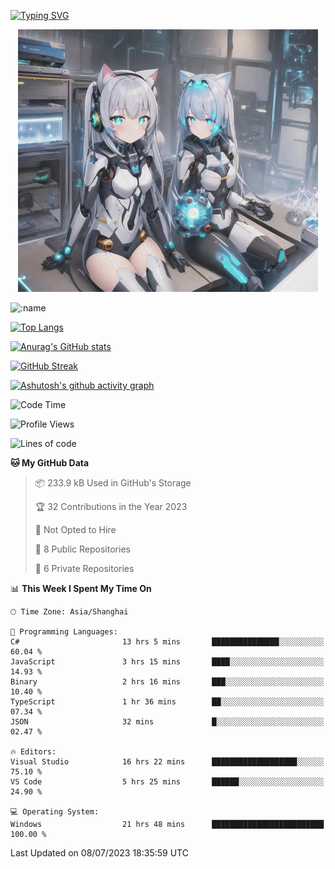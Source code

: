 [![Typing SVG](https://readme-typing-svg.demolab.com?font=Fira+Code&pause=1000&color=F78FDE&width=435&lines=%E6%AC%A2%E8%BF%8E%E5%A4%A7%E4%BD%AC%E6%9D%A5%E8%AE%BF0v0)](https://git.io/typing-svg)


<p align="center">
  <a href="https://github.com/qq583044063qq"><img src="banner.png" alt="qq583044063qq Banner"></a>
</p>



![:name](https://count.getloli.com/get/@hk416?theme=rule34)

[![Top Langs](https://github-readme-stats.vercel.app/api/top-langs/?username=qq583044063qq&locale=cn&hide=javascript,html,css&theme=tokyonight)](https://github.com/anuraghazra/github-readme-stats)

[![Anurag's GitHub stats](https://github-readme-stats.vercel.app/api?username=qq583044063qq&count_private=true&show_icons=true&locale=cn&theme=tokyonight)](https://github.com/anuraghazra/github-readme-stats)

[![GitHub Streak](https://streak-stats.demolab.com/?user=qq583044063qq&locale=zh_Hans&theme=tokyonight)](https://git.io/streak-stats)

[![Ashutosh's github activity graph](https://github-readme-activity-graph.vercel.app/graph?username=qq583044063qq&theme=tokyo-night)](https://github.com/ashutosh00710/github-readme-activity-graph)

<!--START_SECTION:waka-->
![Code Time](http://img.shields.io/badge/Code%20Time-79%20hrs%2025%20mins-blue)

![Profile Views](http://img.shields.io/badge/Profile%20Views-0-blue)

![Lines of code](https://img.shields.io/badge/From%20Hello%20World%20I%27ve%20Written-904.7%20thousand%20lines%20of%20code-blue)

**🐱 My GitHub Data** 

> 📦 233.9 kB Used in GitHub's Storage 
 > 
> 🏆 32 Contributions in the Year 2023
 > 
> 🚫 Not Opted to Hire
 > 
> 📜 8 Public Repositories 
 > 
> 🔑 6 Private Repositories 
 > 
📊 **This Week I Spent My Time On** 

```text
🕑︎ Time Zone: Asia/Shanghai

💬 Programming Languages: 
C#                       13 hrs 5 mins       ███████████████░░░░░░░░░░   60.04 % 
JavaScript               3 hrs 15 mins       ████░░░░░░░░░░░░░░░░░░░░░   14.93 % 
Binary                   2 hrs 16 mins       ███░░░░░░░░░░░░░░░░░░░░░░   10.40 % 
TypeScript               1 hr 36 mins        ██░░░░░░░░░░░░░░░░░░░░░░░   07.34 % 
JSON                     32 mins             █░░░░░░░░░░░░░░░░░░░░░░░░   02.47 % 

🔥 Editors: 
Visual Studio            16 hrs 22 mins      ███████████████████░░░░░░   75.10 % 
VS Code                  5 hrs 25 mins       ██████░░░░░░░░░░░░░░░░░░░   24.90 % 

💻 Operating System: 
Windows                  21 hrs 48 mins      █████████████████████████   100.00 % 
```


 Last Updated on 08/07/2023 18:35:59 UTC
<!--END_SECTION:waka-->

